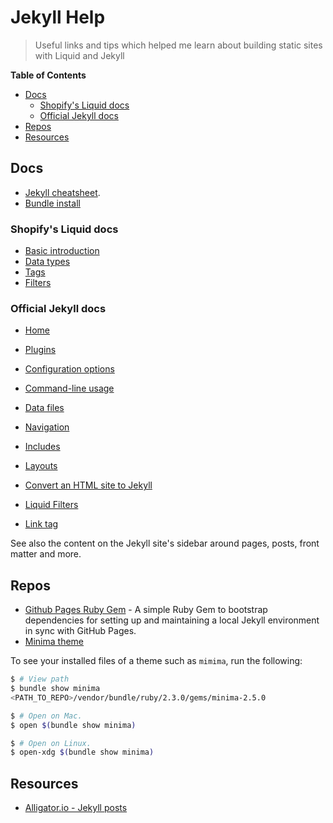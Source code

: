 # Jekyll Help
> Useful links and tips which helped me learn about building static sites with Liquid and Jekyll

**Table of Contents**

- [Docs](#Docs)
    - [Shopify's Liquid docs](#Shopifys-Liquid-docs)
    - [Official Jekyll docs](#Official-Jekyll-docs)
- [Repos](#Repos)
- [Resources](#Resources)


## Docs

- [Jekyll cheatsheet](https://learn.cloudcannon.com/jekyll-cheat-sheet/).
- [Bundle install](https://bundler.io/man/bundle-install.1.html)


### Shopify's Liquid docs

- [Basic introduction](https://shopify.github.io/liquid/basics/introduction/)
- [Data types](https://help.shopify.com/en/themes/liquid/basics/types)
- [Tags](https://help.shopify.com/en/themes/liquid/tags)
- [Filters](https://help.shopify.com/en/themes/liquid/filters)


### Official Jekyll docs

- [Home](https://jekyllrb.com)
- [Plugins](https://jekyllrb.com/docs/plugins/)
- [Configuration options](https://jekyllrb.com/docs/configuration/options/)
- [Command-line usage](https://jekyllrb.com/docs/usage/)

- [Data files](https://jekyllrb.com/docs/datafiles/)
- [Navigation](https://jekyllrb.com/tutorials/navigation/)
- [Includes](https://jekyllrb.com/docs/includes/)
- [Layouts](https://jekyllrb.com/docs/layouts/)

- [Convert an HTML site to Jekyll](https://jekyllrb.com/tutorials/convert-site-to-jekyll/)
- [Liquid Filters](https://jekyllrb.com/docs/liquid/filters/)
- [Link tag](https://jekyllrb.com/docs/liquid/tags/#links)

See also the content on the Jekyll site's sidebar around pages, posts, front matter and more.


## Repos

- [Github Pages Ruby Gem](https://github.com/github/pages-gem) - A simple Ruby Gem to bootstrap dependencies for setting up and maintaining a local Jekyll environment in sync with GitHub Pages.
- [Minima theme](https://github.com/jekyll/minima)

To see your installed files of a theme such as `mimima`, run the following:

```bash
$ # View path
$ bundle show minima
<PATH_TO_REPO>/vendor/bundle/ruby/2.3.0/gems/minima-2.5.0

$ # Open on Mac.
$ open $(bundle show minima)

$ # Open on Linux.
$ open-xdg $(bundle show minima)
```

## Resources

- [Alligator.io - Jekyll posts](https://alligator.io/jekyll/)
